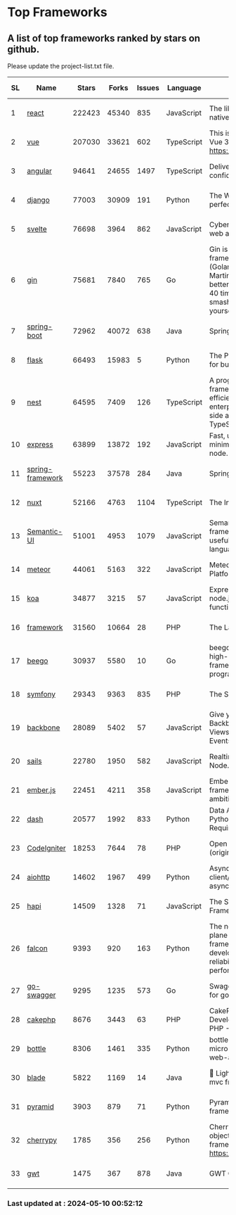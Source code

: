 # Top Frameworks
## A list of top frameworks ranked by stars on github.  
Please update the project-list.txt file.

| SL| Name  | Stars| Forks| Issues | Language | Description | Last Commit |
| --| ------| -----| ---- | ------ | -------- | ----------- | ----------- |
| 1 | [react](https://github.com/facebook/react) | 222423 | 45340 | 835 | JavaScript | The library for web and native user interfaces. | 2024-05-10 00:00:56 |
| 2 | [vue](https://github.com/vuejs/vue) | 207030 | 33621 | 602 | TypeScript | This is the repo for Vue 2. For Vue 3, go to https://github.com/vuejs/core | 2023-12-31 13:23:55 |
| 3 | [angular](https://github.com/angular/angular) | 94641 | 24655 | 1497 | TypeScript | Deliver web apps with confidence 🚀 | 2024-05-09 21:34:10 |
| 4 | [django](https://github.com/django/django) | 77003 | 30909 | 191 | Python | The Web framework for perfectionists with deadlines. | 2024-05-08 16:43:36 |
| 5 | [svelte](https://github.com/sveltejs/svelte) | 76698 | 3964 | 862 | JavaScript | Cybernetically enhanced web apps | 2024-05-09 16:25:02 |
| 6 | [gin](https://github.com/gin-gonic/gin) | 75681 | 7840 | 765 | Go | Gin is a HTTP web framework written in Go (Golang). It features a Martini-like API with much better performance -- up to 40 times faster. If you need smashing performance, get yourself some Gin. | 2024-05-09 23:27:42 |
| 7 | [spring-boot](https://github.com/spring-projects/spring-boot) | 72962 | 40072 | 638 | Java | Spring Boot | 2024-05-09 19:01:05 |
| 8 | [flask](https://github.com/pallets/flask) | 66493 | 15983 | 5 | Python | The Python micro framework for building web applications. | 2024-05-06 22:28:44 |
| 9 | [nest](https://github.com/nestjs/nest) | 64595 | 7409 | 126 | TypeScript | A progressive Node.js framework for building efficient, scalable, and enterprise-grade server-side applications with TypeScript/JavaScript 🚀 | 2024-05-08 08:34:55 |
| 10 | [express](https://github.com/expressjs/express) | 63899 | 13872 | 192 | JavaScript | Fast, unopinionated, minimalist web framework for node. | 2024-05-08 21:02:11 |
| 11 | [spring-framework](https://github.com/spring-projects/spring-framework) | 55223 | 37578 | 284 | Java | Spring Framework | 2024-05-09 07:25:09 |
| 12 | [nuxt](https://github.com/nuxt/nuxt) | 52166 | 4763 | 1104 | TypeScript | The Intuitive Vue Framework. | 2024-05-09 20:47:31 |
| 13 | [Semantic-UI](https://github.com/Semantic-Org/Semantic-UI) | 51001 | 4953 | 1079 | JavaScript | Semantic is a UI component framework based around useful principles from natural language. | 2023-01-11 17:05:32 |
| 14 | [meteor](https://github.com/meteor/meteor) | 44061 | 5163 | 322 | JavaScript | Meteor, the JavaScript App Platform | 2024-05-03 06:21:38 |
| 15 | [koa](https://github.com/koajs/koa) | 34877 | 3215 | 57 | JavaScript | Expressive middleware for node.js using ES2017 async functions | 2024-04-22 06:25:10 |
| 16 | [framework](https://github.com/laravel/framework) | 31560 | 10664 | 28 | PHP | The Laravel Framework. | 2024-05-09 17:38:04 |
| 17 | [beego](https://github.com/beego/beego) | 30937 | 5580 | 10 | Go | beego is an open-source, high-performance web framework for the Go programming language. | 2024-05-07 03:25:11 |
| 18 | [symfony](https://github.com/symfony/symfony) | 29343 | 9363 | 835 | PHP | The Symfony PHP framework | 2024-05-07 12:12:00 |
| 19 | [backbone](https://github.com/jashkenas/backbone) | 28089 | 5402 | 57 | JavaScript | Give your JS App some Backbone with Models, Views, Collections, and Events | 2024-03-06 23:22:47 |
| 20 | [sails](https://github.com/balderdashy/sails) | 22780 | 1950 | 582 | JavaScript | Realtime MVC Framework for Node.js | 2024-04-09 23:02:55 |
| 21 | [ember.js](https://github.com/emberjs/ember.js) | 22451 | 4211 | 358 | JavaScript | Ember.js - A JavaScript framework for creating ambitious web applications | 2024-05-09 21:08:08 |
| 22 | [dash](https://github.com/plotly/dash) | 20577 | 1992 | 833 | Python | Data Apps & Dashboards for Python. No JavaScript Required. | 2024-05-06 13:23:02 |
| 23 | [CodeIgniter](https://github.com/bcit-ci/CodeIgniter) | 18253 | 7644 | 78 | PHP | Open Source PHP Framework (originally from EllisLab) | 2024-03-20 03:51:42 |
| 24 | [aiohttp](https://github.com/aio-libs/aiohttp) | 14602 | 1967 | 499 | Python | Asynchronous HTTP client/server framework for asyncio and Python | 2024-05-08 18:00:25 |
| 25 | [hapi](https://github.com/hapijs/hapi) | 14509 | 1328 | 71 | JavaScript | The Simple, Secure Framework Developers Trust | 2024-04-09 14:33:32 |
| 26 | [falcon](https://github.com/falconry/falcon) | 9393 | 920 | 163 | Python | The no-magic web data plane API and microservices framework for Python developers, with a focus on reliability, correctness, and performance at scale. | 2024-05-07 19:30:52 |
| 27 | [go-swagger](https://github.com/go-swagger/go-swagger) | 9295 | 1235 | 573 | Go | Swagger 2.0 implementation for go | 2024-05-08 18:27:20 |
| 28 | [cakephp](https://github.com/cakephp/cakephp) | 8676 | 3443 | 63 | PHP | CakePHP: The Rapid Development Framework for PHP - Official Repository | 2024-05-04 03:46:58 |
| 29 | [bottle](https://github.com/bottlepy/bottle) | 8306 | 1461 | 335 | Python | bottle.py is a fast and simple micro-framework for python web-applications. | 2024-01-03 22:31:48 |
| 30 | [blade](https://github.com/lets-blade/blade) | 5822 | 1169 | 14 | Java | :rocket: Lightning fast and elegant mvc framework for Java8 | 2023-06-16 05:18:49 |
| 31 | [pyramid](https://github.com/Pylons/pyramid) | 3903 | 879 | 71 | Python | Pyramid - A Python web framework | 2024-03-03 23:38:59 |
| 32 | [cherrypy](https://github.com/cherrypy/cherrypy) | 1785 | 356 | 256 | Python | CherryPy is a pythonic, object-oriented HTTP framework.      https://cherrypy.dev | 2024-04-22 23:41:04 |
| 33 | [gwt](https://github.com/gwtproject/gwt) | 1475 | 367 | 878 | Java | GWT Open Source Project | 2024-04-17 21:16:17 |

### Last updated at : 2024-05-10 00:52:12
